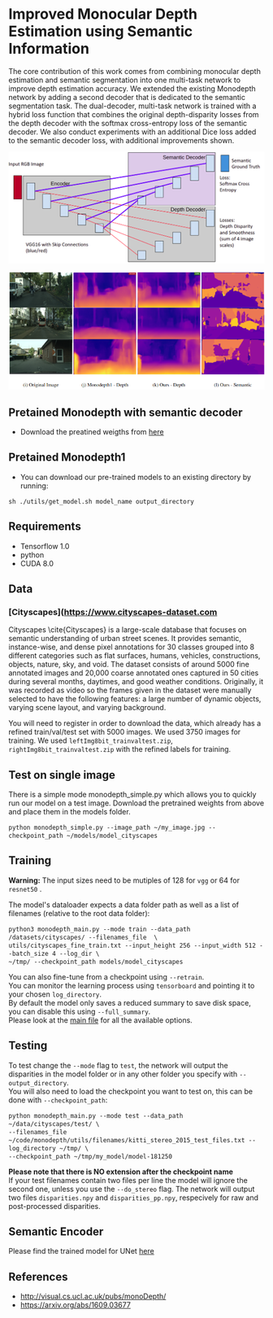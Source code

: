 # Improved Monocular Depth Estimation using Semantic Information

The core contribution of this work comes from combining monocular depth estimation and semantic segmentation into one multi-task network to improve depth estimation accuracy. We extended the existing Monodepth network by adding a second decoder that is dedicated to the semantic segmentation task. The dual-decoder, multi-task network is trained with a hybrid loss function that combines the original depth-disparity losses from the depth decoder with the softmax cross-entropy loss of the semantic decoder. We also conduct experiments with an additional Dice loss added to the semantic decoder loss, with additional improvements shown.

<p align="center">
  <img src="images/added_decoder.png">
</p>

<p align="center">
  <img src="images/result.png">
</p>

## Pretained Monodepth with semantic decoder

* Download the preatined weigths from [here](https://drive.google.com/file/d/1c9wwCP2MtJwdEyeBEmNiLSoicdlr_9XE/view?usp=sharing)

## Pretained Monodepth1

* You can download our pre-trained models to an existing directory by running:  
```shell
sh ./utils/get_model.sh model_name output_directory
```

## Requirements
* Tensorflow 1.0
* python 
* CUDA 8.0

## Data
### [Cityscapes](https://www.cityscapes-dataset.com
Cityscapes \cite{Cityscapes} is a large-scale database that focuses on semantic understanding of urban street scenes. It provides semantic, instance-wise, and dense pixel annotations for 30 classes grouped into 8 different categories such as flat surfaces, humans, vehicles, constructions, objects, nature, sky, and void. The dataset consists of around 5000 fine annotated images and 20,000 coarse annotated ones captured in 50 cities during several months, daytimes, and good weather conditions. Originally,  it was recorded as video so the frames given in the dataset were manually selected to have the following features: a large number of dynamic objects, varying scene layout, and varying background.

You will need to register in order to download the data, which already has a refined train/val/test set with 5000 images. We used 3750 images for training.
We used `leftImg8bit_trainvaltest.zip`, `rightImg8bit_trainvaltest.zip` with the refined labels for training. 

## Test on single image

There is a simple mode monodepth_simple.py which allows you to quickly run our model on a test image. Download the pretrained weights from above and place them in the models folder.

```
python monodepth_simple.py --image_path ~/my_image.jpg --checkpoint_path ~/models/model_cityscapes
```
## Training 

**Warning:** The input sizes need to be mutiples of 128 for `vgg` or 64 for `resnet50` . 

The model's dataloader expects a data folder path as well as a list of filenames (relative to the root data folder):  
```shell
python3 monodepth_main.py --mode train --data_path /datasets/cityscapes/ --filenames_file  \
utils/cityscapes_fine_train.txt --input_height 256 --input_width 512 --batch_size 4 --log_dir \
~/tmp/ --checkpoint_path models/model_cityscapes
```

You can also fine-tune from a checkpoint using `--retrain`.  
You can monitor the learning process using `tensorboard` and pointing it to your chosen `log_directory`.  
By default the model only saves a reduced summary to save disk space, you can disable this using `--full_summary`.  
Please look at the [main file](monodepth_main.py) for all the available options.

## Testing  
To test change the `--mode` flag to `test`, the network will output the disparities in the model folder or in any other folder you specify with `--output_directory`.  
You will also need to load the checkpoint you want to test on, this can be done with `--checkpoint_path`:  
```shell
python monodepth_main.py --mode test --data_path ~/data/cityscapes/test/ \
--filenames_file ~/code/monodepth/utils/filenames/kitti_stereo_2015_test_files.txt --log_directory ~/tmp/ \
--checkpoint_path ~/tmp/my_model/model-181250
```

**Please note that there is NO extension after the checkpoint name**  
If your test filenames contain two files per line the model will ignore the second one, unless you use the `--do_stereo` flag.
The network will output two files `disparities.npy` and `disparities_pp.npy`, respecively for raw and post-processed disparities.

## Semantic Encoder
Please find the trained model for UNet [here](https://drive.google.com/file/d/1NX7P4lKDTfLq5V8J-g7gbetB7pgvDWbJ/view?usp=sharing)

## References
* http://visual.cs.ucl.ac.uk/pubs/monoDepth/
* https://arxiv.org/abs/1609.03677
